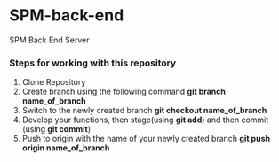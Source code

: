 # SPM-back-end
SPM Back End Server

### Steps for working with this repository
1. Clone Repository
2. Create branch using the following command
    **git branch name_of_branch**
3. Switch to the newly created branch
    **git checkout name_of_branch**
4. Develop your functions, then stage(using **git add**) and then commit (using **git commit**)
5. Push to origin with the name of your newly created branch
    **git push origin name_of_branch**